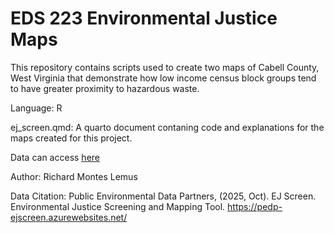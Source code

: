 # EDS 223 Environmental Justice Maps

This repository contains scripts used to create two maps of Cabell County, West Virginia that demonstrate how low income census block groups tend to have greater proximity to hazardous waste. 

Language: R

ej_screen.qmd: A quarto document contaning code and explanations for the maps created for this project. 

Data can access [here](https://drive.google.com/file/d/1nG6Nj1bXfzQFOVMO8Km3eNy4SWu1YcIQ/view)

Author: Richard Montes Lemus 

Data Citation: 
Public Environmental Data Partners, (2025, Oct). EJ Screen. Environmental Justice Screening and Mapping Tool. https://pedp-ejscreen.azurewebsites.net/
